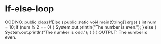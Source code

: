 # If-else-loop

CODING:
public class IfElse {
public static void main(String[] args) {
int num = 10;
if (num % 2 == 0) {
System.out.println("The number is even.");
} else {
System.out.println("The number is odd.");
}
}
}
OUTPUT:
The number is even.
